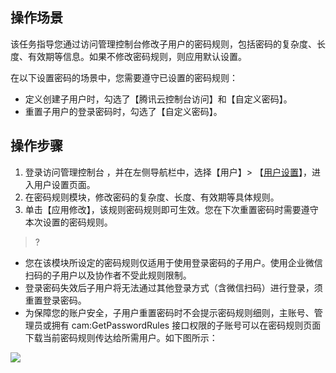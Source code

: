 ## 操作场景
该任务指导您通过访问管理控制台修改子用户的密码规则，包括密码的复杂度、长度、有效期等信息。如果不修改密码规则，则应用默认设置。

在以下设置密码的场景中，您需要遵守已设置的密码规则：
- 定义创建子用户时，勾选了【腾讯云控制台访问】和【自定义密码】。
- 重置子用户的登录密码时，勾选了【自定义密码】。


## 操作步骤

1. 登录访问管理控制台 ，并在左侧导航栏中，选择【用户】> 【[用户设置](https://console.cloud.tencent.com/cam/security/subAccount)】，进入用户设置页面。
2. 在密码规则模块，修改密码的复杂度、长度、有效期等具体规则。
3. 单击【应用修改】，该规则密码规则即可生效。您在下次重置密码时需要遵守本次设置的密码规则。

>?
- 您在该模块所设定的密码规则仅适用于使用登录密码的子用户。使用企业微信扫码的子用户以及协作者不受此规则限制。
- 登录密码失效后子用户将无法通过其他登录方式（含微信扫码）进行登录，须重置登录密码。
- 为保障您的账户安全，子用户重置密码时不会提示密码规则细则，主账号、管理员或拥有 cam:GetPasswordRules 接口权限的子账号可以在密码规则页面下载当前密码规则传达给所需用户。如下图所示：

![](https://main.qcloudimg.com/raw/68aea25c124091ba0bb3878dd068c7e0.png)





